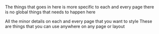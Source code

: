 The things that goes in here is more specific to each and every page
there is no global things that needs to happen here

All the minor details on each and every page that you want to style
These are things that you can use anywhere on any page or layout